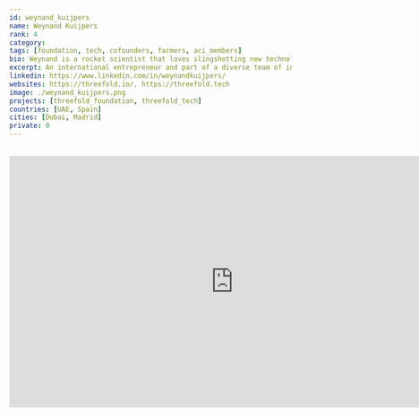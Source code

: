 ```yaml
---
id: weynand_kuijpers
name: Weynand Kuijpers
rank: 4
category: 
tags: [foundation, tech, cofounders, farmers, aci_members]
bio: Weynand is a rocket scientist that loves slingshotting new technologies into customer-centric orbits. He has been working with teams at the start of the internet and spent the celebration of the year 2000 sitting in a datacenter.  Nothing happened there and then but in the following years he developed a growing interest to help, optimise and simplify the world of IT. First follower, team player and very passionate about bringing equal opportunities to young talent around the world. For Weynand, the Internet is where the next generation will expand their minds and innovate. He experienced this first-hand when his son outsmarted him by learning online how to boil an egg in a microwave. Such learning ability should be available globally, sustainably and efficiently.
excerpt: An international entrepreneur and part of a diverse team of innovators.
linkedin: https://www.linkedin.com/in/weynandkuijpers/
websites: https://threefold.io/, https://threefold.tech
image: ./weynand_kuijpers.png
projects: [threefold_foundation, threefold_tech]
countries: [UAE, Spain]
cities: [Dubai, Madrid]
private: 0
---
```


<BR>

<iframe src="https://player.vimeo.com/video/414000468" width="800" height="450" frameborder="0" allow="autoplay; fullscreen" allowfullscreen></iframe>

<BR>
